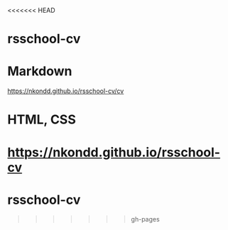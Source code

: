 <<<<<<< HEAD
# rsschool-cv

# Markdown
https://nkondd.github.io/rsschool-cv/cv

# HTML, CSS

https://nkondd.github.io/rsschool-cv
=======
# rsschool-cv
>>>>>>> gh-pages
